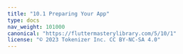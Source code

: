 ```yaml
---
title: "10.1 Preparing Your App"
type: docs
nav_weight: 101000
canonical: "https://fluttermasterylibrary.com/5/10/1"
license: "© 2023 Tokenizer Inc. CC BY-NC-SA 4.0"
---
```

